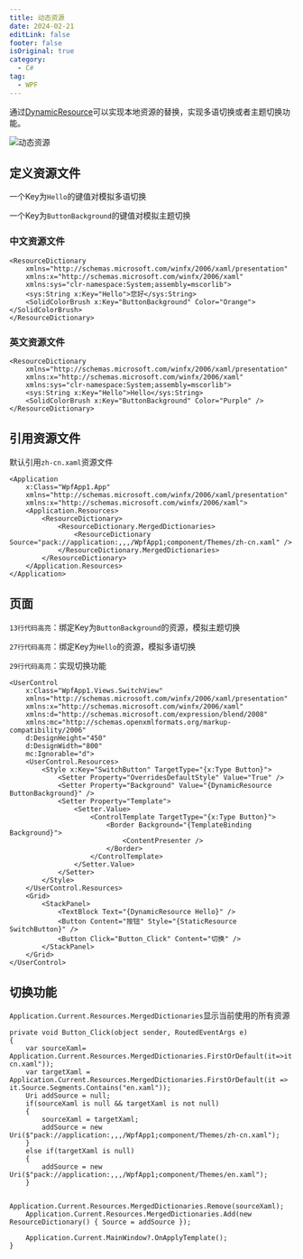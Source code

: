 ```yaml
---
title: 动态资源
date: 2024-02-21
editLink: false
footer: false
isOriginal: true
category:
  - C#
tag:
  - WPF
---
```


通过[DynamicResource](https://learn.microsoft.com/zh-cn/dotnet/desktop/wpf/advanced/dynamicresource-markup-extension?view=netframeworkdesktop-4.8)可以实现本地资源的替换，实现多语切换或者主题切换功能。

![动态资源](https://nas.ilyl.life:8092/wpf/dynamic-resource.gif)

## 定义资源文件

一个Key为`Hello`的键值对模拟多语切换

一个Key为`ButtonBackground`的键值对模拟主题切换

### 中文资源文件

```xml{5,6}
<ResourceDictionary
    xmlns="http://schemas.microsoft.com/winfx/2006/xaml/presentation"
    xmlns:x="http://schemas.microsoft.com/winfx/2006/xaml"
    xmlns:sys="clr-namespace:System;assembly=mscorlib">
    <sys:String x:Key="Hello">您好</sys:String>
    <SolidColorBrush x:Key="ButtonBackground" Color="Orange"></SolidColorBrush>
</ResourceDictionary>
```

### 英文资源文件

```xml{5,6}
<ResourceDictionary
    xmlns="http://schemas.microsoft.com/winfx/2006/xaml/presentation"
    xmlns:x="http://schemas.microsoft.com/winfx/2006/xaml"
    xmlns:sys="clr-namespace:System;assembly=mscorlib">
    <sys:String x:Key="Hello">Hello</sys:String>
    <SolidColorBrush x:Key="ButtonBackground" Color="Purple" />
</ResourceDictionary>
```

## 引用资源文件

默认引用`zh-cn.xaml`资源文件

```xml{5-11}
<Application
    x:Class="WpfApp1.App"
    xmlns="http://schemas.microsoft.com/winfx/2006/xaml/presentation"
    xmlns:x="http://schemas.microsoft.com/winfx/2006/xaml">
    <Application.Resources>
        <ResourceDictionary>
            <ResourceDictionary.MergedDictionaries>
                <ResourceDictionary Source="pack://application:,,,/WpfApp1;component/Themes/zh-cn.xaml" />
            </ResourceDictionary.MergedDictionaries>
        </ResourceDictionary>
    </Application.Resources>
</Application>
```

## 页面

`13行代码高亮`：绑定Key为`ButtonBackground`的资源，模拟主题切换

`27行代码高亮`：绑定Key为`Hello`的资源，模拟多语切换

`29行代码高亮`：实现切换功能

```xml{13,27-29}
<UserControl
    x:Class="WpfApp1.Views.SwitchView"
    xmlns="http://schemas.microsoft.com/winfx/2006/xaml/presentation"
    xmlns:x="http://schemas.microsoft.com/winfx/2006/xaml"
    xmlns:d="http://schemas.microsoft.com/expression/blend/2008"
    xmlns:mc="http://schemas.openxmlformats.org/markup-compatibility/2006"
    d:DesignHeight="450"
    d:DesignWidth="800"
    mc:Ignorable="d">
    <UserControl.Resources>
        <Style x:Key="SwitchButton" TargetType="{x:Type Button}">
            <Setter Property="OverridesDefaultStyle" Value="True" />
            <Setter Property="Background" Value="{DynamicResource ButtonBackground}" />
            <Setter Property="Template">
                <Setter.Value>
                    <ControlTemplate TargetType="{x:Type Button}">
                        <Border Background="{TemplateBinding Background}">
                            <ContentPresenter />
                        </Border>
                    </ControlTemplate>
                </Setter.Value>
            </Setter>
        </Style>
    </UserControl.Resources>
    <Grid>
        <StackPanel>
            <TextBlock Text="{DynamicResource Hello}" />
            <Button Content="按钮" Style="{StaticResource SwitchButton}" />
            <Button Click="Button_Click" Content="切换" />
        </StackPanel>
    </Grid>
</UserControl>
```

## 切换功能

`Application.Current.Resources.MergedDictionaries`显示当前使用的所有资源

```cs{16,17}
private void Button_Click(object sender, RoutedEventArgs e)
{
    var sourceXaml= Application.Current.Resources.MergedDictionaries.FirstOrDefault(it=>it.Source.Segments.Contains("zh-cn.xaml"));
    var targetXaml = Application.Current.Resources.MergedDictionaries.FirstOrDefault(it => it.Source.Segments.Contains("en.xaml"));
    Uri addSource = null;
    if(sourceXaml is null && targetXaml is not null)
    {
        sourceXaml = targetXaml;
        addSource = new Uri($"pack://application:,,,/WpfApp1;component/Themes/zh-cn.xaml");
    }
    else if(targetXaml is null)
    {
        addSource = new Uri($"pack://application:,,,/WpfApp1;component/Themes/en.xaml");
    }

    Application.Current.Resources.MergedDictionaries.Remove(sourceXaml);
    Application.Current.Resources.MergedDictionaries.Add(new ResourceDictionary() { Source = addSource });

    Application.Current.MainWindow?.OnApplyTemplate();
}
```
